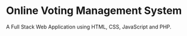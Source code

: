 # Online Voting Management System
A Full Stack Web Application using HTML, CSS, JavaScript and PHP.
